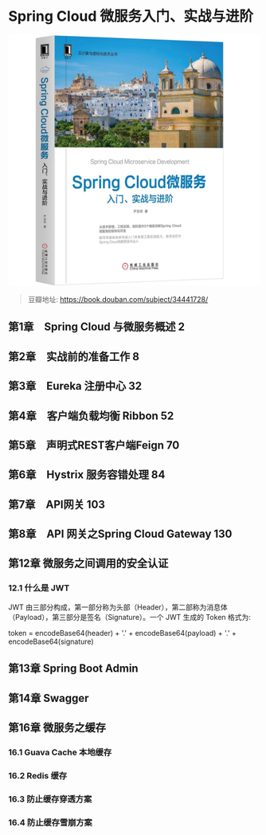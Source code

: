 # Spring Cloud 微服务入门、实战与进阶

![](https://raw.githubusercontent.com/gaohanghang/images/master/img/20190925191737.png)

> 豆瓣地址: https://book.douban.com/subject/34441728/

## 第1章　Spring Cloud 与微服务概述 2

## 第2章　实战前的准备工作 8

## 第3章　Eureka 注册中心 32

## 第4章　客户端负载均衡 Ribbon 52

## 第5章　声明式REST客户端Feign 70

## 第6章　Hystrix 服务容错处理 84

## 第7章　API网关 103

## 第8章　API 网关之Spring Cloud Gateway 130

## 第12章 微服务之间调用的安全认证

### 12.1 什么是 JWT

JWT 由三部分构成，第一部分称为头部（Header），第二部称为消息体（Payload），第三部分是签名（Signature）。一个 JWT 生成的 Token 格式为:

token = encodeBase64(header) + '.' + encodeBase64(payload) + '.' + encodeBase64(signature)

## 第13章 Spring Boot Admin

## 第14章 Swagger

## 第16章 微服务之缓存

### 16.1 Guava Cache 本地缓存

### 16.2 Redis 缓存

### 16.3 防止缓存穿透方案

### 16.4 防止缓存雪崩方案
